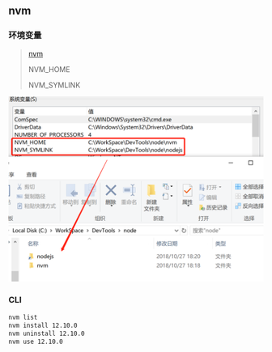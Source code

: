 ## nvm

### 环境变量

> [nvm](https://github.com/nvm-sh/nvm)
>
> NVM_HOME
>
> NVM_SYMLINK

![1569381621912](assets/nvm.assets/1569381621912.png)



### CLI

```shell
nvm list
nvm install 12.10.0
nvm uninstall 12.10.0
nvm use 12.10.0
```

